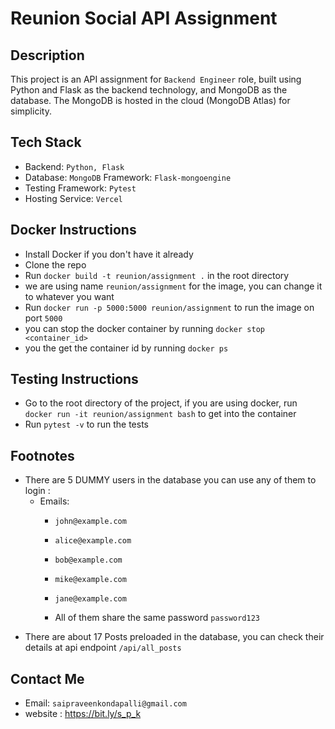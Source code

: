 # Reunion Social API Assignment
## Description
This project is an API assignment for `Backend Engineer` role, built using Python and Flask as the backend technology, and MongoDB as the database. The MongoDB is hosted in the cloud (MongoDB Atlas) for simplicity.

## Tech Stack
* Backend: `Python, Flask`
* Database: `MongoDB` Framework: `Flask-mongoengine`
* Testing Framework: `Pytest`
* Hosting Service: `Vercel`


## Docker Instructions
* Install Docker if you don't have it already
* Clone the repo
* Run `docker build -t reunion/assignment .` in the root directory
* we are using name `reunion/assignment` for the image, you can change it to whatever you want
* Run `docker run -p 5000:5000 reunion/assignment` to run the image on port `5000`
* you can stop the docker container by running `docker stop <container_id>`
* you the get the container id by running `docker ps`

## Testing Instructions
* Go to the root directory of the project, if you are using docker, run `docker run -it reunion/assignment bash` to get into the container
* Run `pytest -v` to run the tests

## Footnotes
* There are 5 DUMMY users in the database you can use any of them to login
:
  * Emails:
      * `john@example.com` 
      * `alice@example.com`
      * `bob@example.com`
      * `mike@example.com`
      * `jane@example.com`
    
      * All of them share the same password `password123`
* There are about 17 Posts preloaded in the database, you can check their details at api endpoint `/api/all_posts`

## Contact Me
* Email: `saipraveenkondapalli@gmail.com`
* website : https://bit.ly/s_p_k


    